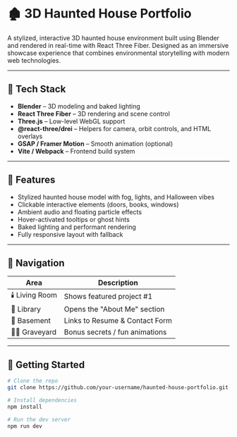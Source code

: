 # 🏚️ 3D Haunted House Portfolio

A stylized, interactive 3D haunted house environment built using Blender and rendered in real-time with React Three Fiber. Designed as an immersive showcase experience that combines environmental storytelling with modern web technologies.

---

## 🧱 Tech Stack

- **Blender** – 3D modeling and baked lighting
- **React Three Fiber** – 3D rendering and scene control
- **Three.js** – Low-level WebGL support
- **@react-three/drei** – Helpers for camera, orbit controls, and HTML overlays
- **GSAP / Framer Motion** – Smooth animation (optional)
- **Vite / Webpack** – Frontend build system

---

## 🌌 Features

- Stylized haunted house model with fog, lights, and Halloween vibes
- Clickable interactive elements (doors, books, windows)
- Ambient audio and floating particle effects
- Hover-activated tooltips or ghost hints
- Baked lighting and performant rendering
- Fully responsive layout with fallback

---

## 🧭 Navigation

| Area             | Description                     |
|------------------|---------------------------------|
| 🕯️ Living Room    | Shows featured project #1       |
| 📖 Library        | Opens the "About Me" section     |
| 🔮 Basement       | Links to Resume & Contact Form  |
| 🧟‍♂️ Graveyard     | Bonus secrets / fun animations   |

---

## 🚀 Getting Started

```bash
# Clone the repo
git clone https://github.com/your-username/haunted-house-portfolio.git

# Install dependencies
npm install

# Run the dev server
npm run dev
```
